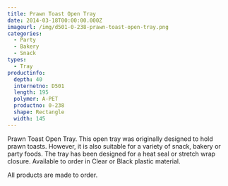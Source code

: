 ```yaml
---
title: Prawn Toast Open Tray
date: 2014-03-18T00:00:00.000Z
imageurl: /img/d501-0-238-prawn-toast-open-tray.png
categories:
  - Party
  - Bakery
  - Snack
types:
  - Tray
productinfo:
  depth: 40
  internetno: D501
  length: 195
  polymer: A-PET
  productno: 0-238
  shape: Rectangle
  width: 145
---
```

Prawn Toast Open Tray. This open tray was originally designed to hold prawn toasts. However, it is also suitable for a variety of snack, bakery or party foods. The tray has been designed for a heat seal or stretch wrap closure. Available to order in Clear or Black plastic material.

All products are made to order.
